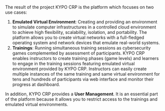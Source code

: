 The result of the project KYPO CRP is the platform which focuses on two use cases:

1. **Emulated Virtual Environment**: Creating and providing an environment to simulate computer infrastructures in a controlled cloud environment to achieve high flexibility, scalability, isolation, and portability. The platform allows you to create virtual networks with a full-fledged operating system and network devices that emulate real-world systems.
2. **Trainings**: Running simultaneous training sessions  as cybersecurity games complemented by assessment of participants. KYPO CRP enables instructors to create training phases (game levels) and learners to engage in the training sessions featuring emulated virtual environment provided by KYPO CRP. Instructors can easily create multiple instances of the same training and same virtual environment for tens and hundreds of participants via web interface and monitor their progress at dashboard.


In addition, KYPO CRP provides a **User Management**. It is an essential part of the platform because it allows you to restrict access to the trainings and emulated virtual environments.
